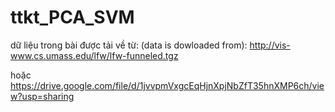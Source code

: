 # ttkt_PCA_SVM
dữ liệu trong bài được tải về từ:
(data is dowloaded from): http://vis-www.cs.umass.edu/lfw/lfw-funneled.tgz 

hoặc https://drive.google.com/file/d/1jvvpmVxgcEqHjnXpjNbZfT35hnXMP6ch/view?usp=sharing
